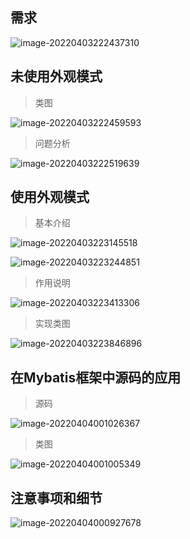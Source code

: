 ## 需求

![image-20220403222437310](https://fafa-blog-img.oss-cn-beijing.aliyuncs.com/images/img/20220403222444.png)

## 未使用外观模式

> 类图

 ![image-20220403222459593](https://fafa-blog-img.oss-cn-beijing.aliyuncs.com/images/img/20220403222459.png)

> 问题分析

 ![image-20220403222519639](https://fafa-blog-img.oss-cn-beijing.aliyuncs.com/images/img/20220403222519.png)



## 使用外观模式

> 基本介绍

 ![image-20220403223145518](https://fafa-blog-img.oss-cn-beijing.aliyuncs.com/images/img/20220403223145.png)

 ![image-20220403223244851](https://fafa-blog-img.oss-cn-beijing.aliyuncs.com/images/img/20220403223244.png)

> 作用说明

 ![image-20220403223413306](https://fafa-blog-img.oss-cn-beijing.aliyuncs.com/images/img/20220403223413.png)

> 实现类图

 ![image-20220403223846896](https://fafa-blog-img.oss-cn-beijing.aliyuncs.com/images/img/20220403223846.png)

## 在Mybatis框架中源码的应用

> 源码

 ![image-20220404001026367](https://fafa-blog-img.oss-cn-beijing.aliyuncs.com/images/img/20220404001026.png)

> 类图

 ![image-20220404001005349](https://fafa-blog-img.oss-cn-beijing.aliyuncs.com/images/img/20220404001005.png)

## 注意事项和细节

 ![image-20220404000927678](https://fafa-blog-img.oss-cn-beijing.aliyuncs.com/images/img/20220404000928.png)
